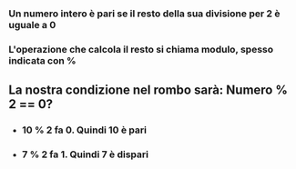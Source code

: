 ### Un numero intero è <Alert strong>pari</Alert> se il <Alert strong>resto</Alert> della sua divisione per 2 è uguale a 0

<DefinitionBlock class="my-4">

### L'operazione che calcola il resto si chiama <Alert strong>modulo</Alert>, spesso indicata con %

</DefinitionBlock>

<v-click>

## La nostra condizione nel rombo sarà: Numero % 2 == 0?

</v-click>

<ExampleBlock v-click class="mt-4">

- ### 10 % 2 fa 0. Quindi 10 è <Alert>pari</Alert>

<VSpace space="2"/>

- ### 7 % 2 fa 1. Quindi 7 è <Alert>dispari</Alert>
</ExampleBlock>

